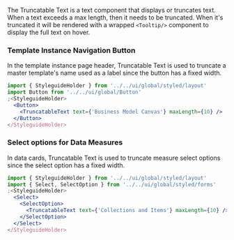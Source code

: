 The Truncatable Text is a text component that displays or truncates text. When a text exceeds a max length, then it needs to be truncated.
When it's truncated it will be rendered with a wrapped `<Tooltip/>` component to display the full text on hover.

### Template Instance Navigation Button

In the template instance page header, Truncatable Text is used to truncate a master template's name used as a label since the button has a fixed width.

```jsx padded
import { StyleguideHolder } from '../../ui/global/styled/layout'
import Button from '../../ui/global/Button'
;<StyleguideHolder>
  <Button>
    <TruncatableText text={'Business Model Canvas'} maxLength={10} />
  </Button>
</StyleguideHolder>
```

### Select options for Data Measures

In data cards, Truncatable Text is used to truncate measure select options since the select option has a fixed width.

```jsx padded
import { StyleguideHolder } from '../../ui/global/styled/layout'
import { Select, SelectOption } from '../../ui/global/styled/forms'
;<StyleguideHolder>
  <Select>
    <SelectOption>
      <TruncatableText text={'Collections and Items'} maxLength={10} />
    </SelectOption>
  </Select>
</StyleguideHolder>
```
